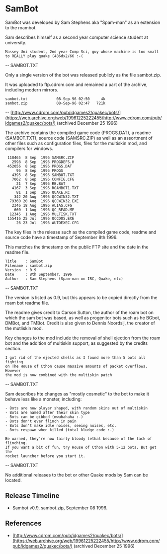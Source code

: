 # SamBot

SamBot was developed by Sam Stephens aka "Spam-man" as an extension to the roambot.

Sam describes himself as a second year computer science student at university.

	Massey Uni student, 2nd year Comp Sci, guy whose machine is too small to REALLY play quake (486dx2/66 :-(

-- SAMBOT.TXT

Only a single version of the bot was released publicly as the file sambot.zip.

It was uploaded to ftp.cdrom.com and remained a part of the archive, including modern mirrors.

```
sambot.txt             08-Sep-96 02:50     4k
sambot.zip             08-Sep-96 02:47   721k
```

-- [http://www.cdrom.com/pub/idgames2/quakec/bots/](https://web.archive.org/web/19961225222455/http://www.cdrom.com/pub/idgames2/quakec/bots/) (archived December 25 1996)

The archive contains the compiled game code (PROGS.DAT), a readme (SAMBOT.TXT), source code (SAMSRC.ZIP) as well as an assortment of other files such as configuration files, files for the multiskin mod, and compilers for windows.

```
 118465  8 Sep  1996 SAMSRC.ZIP
   2598  8 Sep  1996 PROGDEFS.H
 452056  8 Sep  1996 PROGS.DAT
     96  8 Sep  1996 PROGS
   4395  8 Sep  1996 SAMBOT.TXT
   7062  8 Sep  1996 CONFIG.CFG
     21  7 Sep  1996 RB.BAT
   4167  3 Sep  1996 ROAMBOT1.TXT
     81  1 Sep  1996 QUAKE.RC
    342 20 Aug  1996 QCCWIN32.TXT
  79360 20 Aug  1996 QCCWIN32.EXE
   2346 18 Aug  1996 ALIAS.CFG
    660  1 Aug  1996 QC_READ.ME
  12345  1 Aug  1996 MULTISK.TXT
 155416 25 Jul  1996 QCCDOS.EXE
     26 23 Jul  1996 AUTOEXEC.CFG
```

The key files in the release such as the compiled game code, readme and source code have a timestamp of September 8th 1996.

This matches the timestamp on the public FTP site and the date in the readme file.

	Title    : SamBot
	Filename : sambot.zip
	Version  : 0.9
	Date     : 8th September, 1996
	Author   : Sam Stephens (Spam-man on IRC, Quake, etc)

-- SAMBOT.TXT

The version is listed as 0.9, but this appears to be copied directly from the roam bot readme file.

The readme gives credit to Carson Sutton, the author of the roam bot on which the sam bot was based, as well as progenitor bots such as he BGbot, DMBot, and TMBot. Credit is also given to Dennis Noordsij, the creator of the mutliskin mod.

Key changes to the mod include the removal of shell ejection from the roam bot and the addition of multiskin support, as suggested by the credits section.

	I got rid of the ejected shells as I found more than 5 bots all fighting
	on The House of Cthon cause massive amounts of packet overflows. However
	the mod is now combined with the multiskin patch

-- SAMBOT.TXT

Sam describes hte changes as "mostly cosmetic" to the bot to make it behave less like a monster, including:

	- Bots are now player shaped, with random skins out of multiskin
	- Bots are named after their skin type
	- Bots can be gibbed (mwuhahaha :-)
	- Bots don't ever flinch in pain
	- Bots don't make idle noises, seeing noises, etc.
	- Bots respawn when killed (total kludge code :-)

	Be warned, they're now fairly bloody lethal because of the lack of flinching.
	If you want a bit of fun, try House of Cthon with 5-12 bots. But get the
	rocket launcher before you start it.

-- SAMBOT.TXT

No additional releases to the bot or other Quake mods by Sam can be located.


## Release Timeline

* Sambot v0.9, sambot.zip, September 08 1996.

## References

* [http://www.cdrom.com/pub/idgames2/quakec/bots/](https://web.archive.org/web/19961225222455/http://www.cdrom.com/pub/idgames2/quakec/bots/) (archived December 25 1996)

